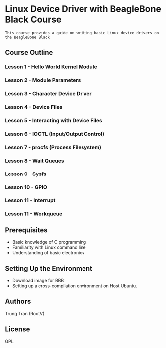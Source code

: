 # Linux Device Driver with BeagleBone Black Course
    This course provides a guide on writing basic Linux device drivers on the BeagleBone Black
## Course Outline
### Lesson 1    - Hello World Kernel Module
### Lesson 2    - Module Parameters
### Lesson 3    - Character Device Driver
### Lesson 4    - Device Files
### Lesson 5    - Interacting with Device Files
### Lesson 6    - IOCTL (Input/Output Control)
### Lesson 7    - procfs (Process Filesystem)
### Lesson 8    - Wait Queues
### Lesson 9    - Sysfs
### Lesson 10   - GPIO
### Lesson 11   - Interrupt
### Lesson 11   - Workqueue
## Prerequisites
- Basic knowledge of C programming
- Familiarity with Linux command line
- Understanding of basic electronics
## Setting Up the Environment
- Download image for BBB
- Setting up a cross-compilation environment on Host Ubuntu.
## Authors
Trung Tran (RootV)
## License
GPL